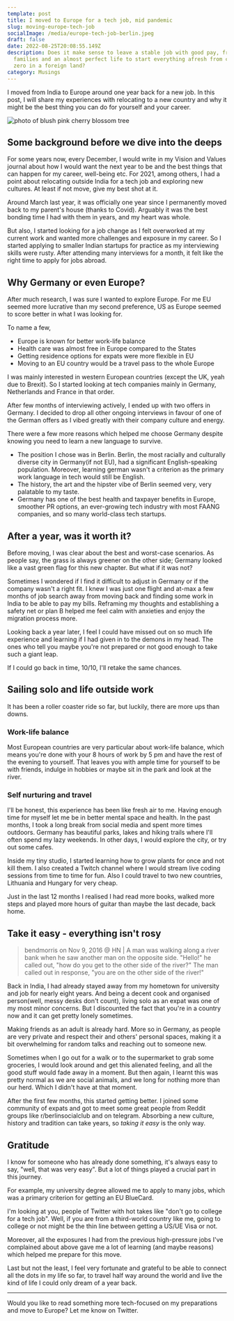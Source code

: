 ```yaml
---
template: post
title: I moved to Europe for a tech job, mid pandemic
slug: moving-europe-tech-job
socialImage: /media/europe-tech-job-berlin.jpeg
draft: false
date: 2022-08-25T20:08:55.149Z
description: Does it make sense to leave a stable job with good pay, friends and
  families and an almost perfect life to start everything afresh from complete
  zero in a foreign land?
category: Musings
---
```


I moved from India to Europe around one year back for a new job. In this post, I will share my experiences with relocating to a new country and why it might be the best thing you can do for yourself and your career.

![photo of blush pink cherry blossom tree](/media/europe-tech-job-berlin.jpeg 'Photo by @_entreprenerd on Unsplash')

## Some background before we dive into the deeps

For some years now, every December, I would write in my Vision and Values journal about how I would want the next year to be and the best things that can happen for my career, well-being etc. For 2021, among others, I had a point about relocating outside India for a tech job and exploring new cultures. At least if not move, give my best shot at it.

Around March last year, it was officially one year since I permanently moved back to my parent's house (thanks to Covid). Arguably it was the best bonding time I had with them in years, and my heart was whole.

But also, I started looking for a job change as I felt overworked at my current work and wanted more challenges and exposure in my career. So I started applying to smaller Indian startups for practice as my interviewing skills were rusty. After attending many interviews for a month, it felt like the right time to apply for jobs abroad.

## Why Germany or even Europe?

After much research, I was sure I wanted to explore Europe. For me EU seemed more lucrative than my second preference, US as Europe seemed to score better in what I was looking for.

To name a few,

- Europe is known for better work-life balance
- Health care was almost free in Europe compared to the States
- Getting residence options for expats were more flexible in EU
- Moving to an EU country would be a travel pass to the whole Europe

I was mainly interested in western European countries (except the UK, yeah due to Brexit). So I started looking at tech companies mainly in Germany, Netherlands and France in that order.

After few months of interviewing actively, I ended up with two offers in Germany. I decided to drop all other ongoing interviews in favour of one of the German offers as I vibed greatly with their company culture and energy.

There were a few more reasons which helped me choose Germany despite knowing you need to learn a new language to survive.

- The position I chose was in Berlin. Berlin, the most racially and culturally diverse city in Germany(if not EU), had a significant English-speaking population. Moreover, learning german wasn't a criterion as the primary work language in tech would still be English.
- The history, the art and the hipster vibe of Berlin seemed very, very palatable to my taste.
- Germany has one of the best health and taxpayer benefits in Europe, smoother PR options, an ever-growing tech industry with most FAANG companies, and so many world-class tech startups.

## After a year, was it worth it?

Before moving, I was clear about the best and worst-case scenarios. As people say, the grass is always greener on the other side; Germany looked like a vast green flag for this new chapter. But what if it was not?

Sometimes I wondered if I find it difficult to adjust in Germany or if the company wasn't a right fit.
I knew I was just one flight and at-max a few months of job search away from moving back and finding some work in India to be able to pay my bills. Reframing my thoughts and establishing a safety net or plan B helped me feel calm with anxieties and enjoy the migration process more.

Looking back a year later, I feel I could have missed out on so much life experience and learning if I had given in to the demons in my head. The ones who tell you maybe you're not prepared or not good enough to take such a giant leap.

If I could go back in time, 10/10, I'll retake the same chances.

## Sailing solo and life outside work

It has been a roller coaster ride so far, but luckily, there are more ups than downs.

### Work-life balance

Most European countries are very particular about work-life balance, which means you're done with your 8 hours of work by 5 pm and have the rest of the evening to yourself. That leaves you with ample time for yourself to be with friends, indulge in hobbies or maybe sit in the park and look at the river.

### Self nurturing and travel

I'll be honest, this experience has been like fresh air to me. Having enough time for myself let me be in better mental space and health. In the past months, I took a long break from social media and spent more times outdoors. Germany has beautiful parks, lakes and hiking trails where I'll often spend my lazy weekends. In other days, I would explore the city, or try out some cafes.

Inside my tiny studio, I started learning how to grow plants for once and not kill them. I also created a Twitch channel where I would stream live coding sessions from time to time for fun. Also I could travel to two new countries, Lithuania and Hungary for very cheap.

Just in the last 12 months I realised I had read more books, walked more steps and played more hours of guitar than maybe the last decade, back home.

## Take it easy - everything isn't rosy

> bendmorris on Nov 9, 2016 @ HN | A man was walking along a river bank when he saw another man on the opposite side. "Hello!" he called out, "how do you get to the other side of the river?" The man called out in response, "you are on the other side of the river!"

Back in India, I had already stayed away from my hometown for university and job for nearly eight years. And being a decent cook and organised person(well, messy desks don't count), living solo as an expat was one of my most minor concerns. But I discounted the fact that you're in a country now and it can get pretty lonely sometimes.

Making friends as an adult is already hard. More so in Germany, as people are very private and respect their and others' personal spaces, making it a bit overwhelming for random talks and reaching out to someone new.

Sometimes when I go out for a walk or to the supermarket to grab some groceries, I would look around and get this alienated feeling, and all the good stuff would fade away in a moment. But then again, I learnt this was pretty normal as we are social animals, and we long for nothing more than our herd. Which I didn't have at that moment.

After the first few months, this started getting better. I joined some community of expats and got to meet some great people from Reddit groups like r/berlinsocialclub and on telegram. Absorbing a new culture, history and tradition can take years, so <i>taking it easy</i> is the only way.

## Gratitude

I know for someone who has already done something, it's always easy to say, "well, that was very easy". But a lot of things played a crucial part in this journey.

For example, my university degree allowed me to apply to many jobs, which was a primary criterion for getting an EU BlueCard.

I'm looking at you, people of Twitter with hot takes like "don't go to college for a tech job". Well, if you are from a third-world country like me, going to college or not might be the thin line between getting a US/UE Visa or not.

Moreover, all the exposures I had from the previous high-pressure jobs I've complained about above gave me a lot of learning (and maybe reasons) which helped me prepare for this move.

Last but not the least, I feel very fortunate and grateful to be able to connect all the dots in my life so far, to travel half way around the world and live the kind of life I could only dream of a year back.

---

Would you like to read something more tech-focused on my preparations and move to Europe? Let me know on Twitter.
